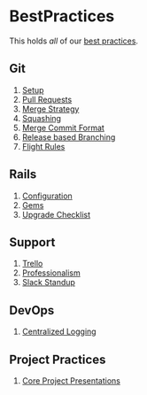 BestPractices
=============

This holds *all* of our [best practices](about.md).

## Git

1. [Setup](git/setup.md)
2. [Pull Requests](git/pull-requests.md)
3. [Merge Strategy](git/merge-strategy.md)
4. [Squashing](git/squashing.md)
5. [Merge Commit Format](git/merge-commit-format.md)
6. [Release based Branching](git/release-branching.md)
7. [Flight Rules](https://github.com/k88hudson/git-flight-rules)

## Rails

1. [Configuration](rails/configuration.md)
2. [Gems](rails/gems.md)
3. [Upgrade Checklist](rails/upgrade-checklist.md)

## Support

1. [Trello](support/using_trello_for_support.md)
1. [Professionalism](support/professionalism.md)
1. [Slack Standup](support/slack_standup.md)

## DevOps

1. [Centralized Logging](devops/centralized_logging.md)

## Project Practices

1. [Core Project Presentations](projects/core_presentation.md)
